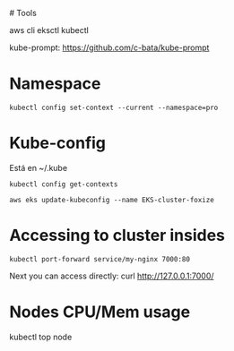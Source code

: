 # Tools

aws cli
eksctl
kubectl

kube-prompt:
https://github.com/c-bata/kube-prompt

# Namespace
```
kubectl config set-context --current --namespace=pro
```

# Kube-config
Está en ~/.kube
```
kubectl config get-contexts
```
```
aws eks update-kubeconfig --name EKS-cluster-foxize
```

# Accessing to cluster insides
```
kubectl port-forward service/my-nginx 7000:80
```
Next you can access directly: curl http://127.0.0.1:7000/

# Nodes CPU/Mem usage
kubectl top node
